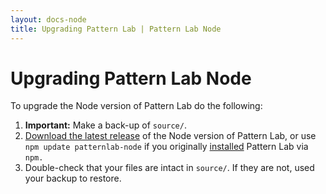 ```yaml
---
layout: docs-node
title: Upgrading Pattern Lab | Pattern Lab Node
---
```


# Upgrading Pattern Lab Node

To upgrade the Node version of Pattern Lab do the following:

1. **Important:** Make a back-up of `source/`. 
2. [Download the latest release](https://github.com/pattern-lab/patternlab-node/releases) of the Node version of Pattern Lab, or use `npm update patternlab-node` if you originally [installed](/docs/node/installation.html) Pattern Lab via `npm.`
3. Double-check that your files are intact in `source/`. If they are not, used your backup to restore. 
